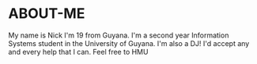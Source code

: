 # ABOUT-ME
My name is Nick I'm 19 from Guyana. I'm a second year Information Systems student in the University of Guyana. I'm also a DJ! I'd accept any and every help that I can. Feel free to HMU
